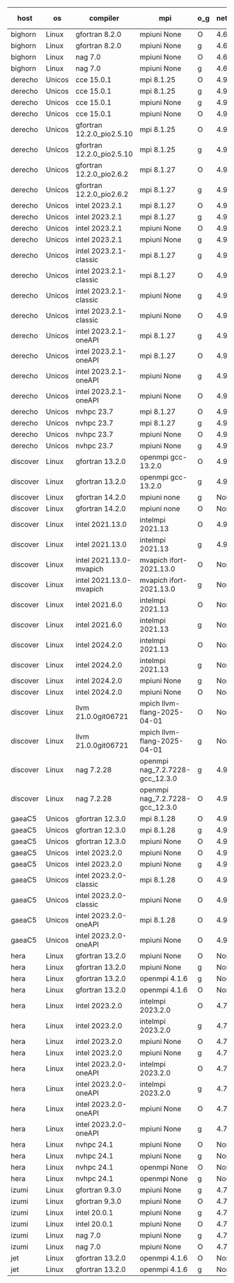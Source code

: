 

| host     | os       | compiler                              | mpi                      | o_g        | netcdf        | build       | u_pass          | u_fail          | s_pass            | s_fail            | e_pass             | e_fail             | nuopc_pass       | nuopc_fail       | artifacts link          |
|----------|----------|---------------------------------------|--------------------------|------------|---------------|-------------|-----------------|-----------------|-------------------|-------------------|--------------------|--------------------|------------------|------------------|-------------------------|
| bighorn | Linux | gfortran 8.2.0 | mpiuni None  | O | 4.6.1  | PASS | 12555 | 0 | 9 | 0 | 42 | 0 | None | None | <a href="https://github.com/esmf-org/esmf-test-artifacts/tree/fb57a224138c88f2f4ba0d2b463566837f1fde63/develop/gfortran/8.2.0/O/mpiuni/None" target="_blank">fb57a22</a> | 
| bighorn | Linux | gfortran 8.2.0 | mpiuni None  | g | 4.6.1  | PASS | 12555 | 0 | 9 | 0 | 42 | 0 | None | None | <a href="https://github.com/esmf-org/esmf-test-artifacts/tree/dfce9d2916b35a785a8797d81a06654788cb5e40/develop/gfortran/8.2.0/g/mpiuni/None" target="_blank">dfce9d2</a> | 
| bighorn | Linux | nag 7.0 | mpiuni None  | O | 4.6.1  | PASS | 12555 | 0 | 9 | 0 | 42 | 0 | None | None | <a href="https://github.com/esmf-org/esmf-test-artifacts/tree/533835f7cdf77af1a2e971c0aadf8b278fbe8670/develop/nag/7.0/O/mpiuni/None" target="_blank">533835f</a> | 
| bighorn | Linux | nag 7.0 | mpiuni None  | g | 4.6.1  | PASS | 12555 | 0 | 9 | 0 | 42 | 0 | None | None | <a href="https://github.com/esmf-org/esmf-test-artifacts/tree/ff101d90ee6c76359d0e4d1c2db9b1f14265c2d2/develop/nag/7.0/g/mpiuni/None" target="_blank">ff101d9</a> | 
| derecho | Unicos | cce 15.0.1 | mpi 8.1.25  | O | 4.9.2  | PASS | 14146 | 78 | 51 | 0 | 80 | 0 | 57 | 0 | <a href="https://github.com/esmf-org/esmf-test-artifacts/tree/17cdfae0f931fdd458248ae7f94a5f9c3013bc86/develop/cce/15.0.1/O/mpi/8.1.25" target="_blank">17cdfae</a> | 
| derecho | Unicos | cce 15.0.1 | mpi 8.1.25  | g | 4.9.2  | PASS | 14026 | 198 | 51 | 0 | 80 | 0 | 57 | 0 | <a href="https://github.com/esmf-org/esmf-test-artifacts/tree/194ef05cac8a01aaa8aac8177e2b05505fa15010/develop/cce/15.0.1/g/mpi/8.1.25" target="_blank">194ef05</a> | 
| derecho | Unicos | cce 15.0.1 | mpiuni None  | g | 4.9.2  | PASS | 12479 | 76 | 9 | 0 | 42 | 0 | None | None | <a href="https://github.com/esmf-org/esmf-test-artifacts/tree/aa90fb0f65f31b9f497cff77fc3fc021cf1996f0/develop/cce/15.0.1/g/mpiuni/None" target="_blank">aa90fb0</a> | 
| derecho | Unicos | cce 15.0.1 | mpiuni None  | O | 4.9.2  | PASS | 12320 | 235 | 9 | 0 | 42 | 0 | None | None | <a href="https://github.com/esmf-org/esmf-test-artifacts/tree/15530ea556cb704f1aa33f51cb8d623a82b2a98a/develop/cce/15.0.1/O/mpiuni/None" target="_blank">15530ea</a> | 
| derecho | Unicos | gfortran 12.2.0_pio2.5.10 | mpi 8.1.25  | O | 4.9.2  | PASS | 14224 | 0 | 51 | 0 | 80 | 0 | 57 | 0 | <a href="https://github.com/esmf-org/esmf-test-artifacts/tree/b8286f9a763750100b3a18d07ae6ff19e1bcacc0/develop/gfortran/12.2.0_pio2.5.10/O/mpi/8.1.25" target="_blank">b8286f9</a> | 
| derecho | Unicos | gfortran 12.2.0_pio2.5.10 | mpi 8.1.25  | g | 4.9.2  | PASS | 14224 | 0 | 51 | 0 | 80 | 0 | 57 | 0 | <a href="https://github.com/esmf-org/esmf-test-artifacts/tree/455bdca63cdaec266cbf847ca09d9430bc2fb005/develop/gfortran/12.2.0_pio2.5.10/g/mpi/8.1.25" target="_blank">455bdca</a> | 
| derecho | Unicos | gfortran 12.2.0_pio2.6.2 | mpi 8.1.27  | O | 4.9.2  | PASS | 14224 | 0 | 51 | 0 | 80 | 0 | 57 | 0 | <a href="https://github.com/esmf-org/esmf-test-artifacts/tree/d0d0669fe7015e123d6b471a1f04f8d8dc95e2ff/develop/gfortran/12.2.0_pio2.6.2/O/mpi/8.1.27" target="_blank">d0d0669</a> | 
| derecho | Unicos | gfortran 12.2.0_pio2.6.2 | mpi 8.1.27  | g | 4.9.2  | PASS | 14224 | 0 | 51 | 0 | 80 | 0 | 57 | 0 | <a href="https://github.com/esmf-org/esmf-test-artifacts/tree/05dabe73a26ab45248a9ac0bb95179584e33d857/develop/gfortran/12.2.0_pio2.6.2/g/mpi/8.1.27" target="_blank">05dabe7</a> | 
| derecho | Unicos | intel 2023.2.1 | mpi 8.1.27  | O | 4.9.2  | PASS | 14224 | 0 | 51 | 0 | 80 | 0 | 58 | 0 | <a href="https://github.com/esmf-org/esmf-test-artifacts/tree/97005c59bdf5ff5e7c1c2b797dbb3c1b62a17a86/develop/intel/2023.2.1/O/mpi/8.1.27" target="_blank">97005c5</a> | 
| derecho | Unicos | intel 2023.2.1 | mpi 8.1.27  | g | 4.9.2  | PASS | 14224 | 0 | 51 | 0 | 80 | 0 | 58 | 0 | <a href="https://github.com/esmf-org/esmf-test-artifacts/tree/7af479abb677255374f3f99fec941376b4842341/develop/intel/2023.2.1/g/mpi/8.1.27" target="_blank">7af479a</a> | 
| derecho | Unicos | intel 2023.2.1 | mpiuni None  | O | 4.9.2  | PASS | 12555 | 0 | 9 | 0 | 42 | 0 | None | None | <a href="https://github.com/esmf-org/esmf-test-artifacts/tree/e2d0d7d63b0b441150719b4ffc9a4a236893bb16/develop/intel/2023.2.1/O/mpiuni/None" target="_blank">e2d0d7d</a> | 
| derecho | Unicos | intel 2023.2.1 | mpiuni None  | g | 4.9.2  | PASS | 12555 | 0 | 9 | 0 | 42 | 0 | None | None | <a href="https://github.com/esmf-org/esmf-test-artifacts/tree/05350c66c0a897e181cc96ed6e325fa16499267f/develop/intel/2023.2.1/g/mpiuni/None" target="_blank">05350c6</a> | 
| derecho | Unicos | intel 2023.2.1-classic | mpi 8.1.27  | g | 4.9.2  | PASS | 14224 | 0 | 51 | 0 | 80 | 0 | 57 | 0 | <a href="https://github.com/esmf-org/esmf-test-artifacts/tree/f8a9705b02e9d9455737ad1b2a2e2473a0b1e5d8/develop/intel/2023.2.1-classic/g/mpi/8.1.27" target="_blank">f8a9705</a> | 
| derecho | Unicos | intel 2023.2.1-classic | mpi 8.1.27  | O | 4.9.2  | PASS | 14224 | 0 | 51 | 0 | 80 | 0 | 57 | 0 | <a href="https://github.com/esmf-org/esmf-test-artifacts/tree/147db7d5792aba81bcbed5e09cc154d1c3c4e37f/develop/intel/2023.2.1-classic/O/mpi/8.1.27" target="_blank">147db7d</a> | 
| derecho | Unicos | intel 2023.2.1-classic | mpiuni None  | g | 4.9.2  | PASS | 12555 | 0 | 9 | 0 | 42 | 0 | None | None | <a href="https://github.com/esmf-org/esmf-test-artifacts/tree/190d1a6bd222518e2d786b7a04b44b807afde0f8/develop/intel/2023.2.1-classic/g/mpiuni/None" target="_blank">190d1a6</a> | 
| derecho | Unicos | intel 2023.2.1-classic | mpiuni None  | O | 4.9.2  | PASS | 12555 | 0 | 9 | 0 | 42 | 0 | None | None | <a href="https://github.com/esmf-org/esmf-test-artifacts/tree/7b7aed112e83b5453537616f2fa1e3ba0be070fb/develop/intel/2023.2.1-classic/O/mpiuni/None" target="_blank">7b7aed1</a> | 
| derecho | Unicos | intel 2023.2.1-oneAPI | mpi 8.1.27  | g | 4.9.2  | PASS | 14224 | 0 | 51 | 0 | 80 | 0 | 57 | 0 | <a href="https://github.com/esmf-org/esmf-test-artifacts/tree/4d0fefb0e84234c0fea16ee722e15660246730d9/develop/intel/2023.2.1-oneAPI/g/mpi/8.1.27" target="_blank">4d0fefb</a> | 
| derecho | Unicos | intel 2023.2.1-oneAPI | mpi 8.1.27  | O | 4.9.2  | PASS | 14224 | 0 | 50 | 1 | 80 | 0 | 57 | 0 | <a href="https://github.com/esmf-org/esmf-test-artifacts/tree/2b643af5db9e2eb209f1411faa69b1491e560790/develop/intel/2023.2.1-oneAPI/O/mpi/8.1.27" target="_blank">2b643af</a> | 
| derecho | Unicos | intel 2023.2.1-oneAPI | mpiuni None  | g | 4.9.2  | PASS | 12555 | 0 | 9 | 0 | 42 | 0 | None | None | <a href="https://github.com/esmf-org/esmf-test-artifacts/tree/8d0424f556a6f0fe26a2e142ad145a83d9aca205/develop/intel/2023.2.1-oneAPI/g/mpiuni/None" target="_blank">8d0424f</a> | 
| derecho | Unicos | intel 2023.2.1-oneAPI | mpiuni None  | O | 4.9.2  | PASS | 12555 | 0 | 9 | 0 | 42 | 0 | None | None | <a href="https://github.com/esmf-org/esmf-test-artifacts/tree/c826009bc1e2d89d080aab7af004bf4becaeec6d/develop/intel/2023.2.1-oneAPI/O/mpiuni/None" target="_blank">c826009</a> | 
| derecho | Unicos | nvhpc 23.7 | mpi 8.1.27  | O | 4.9.2  | PASS | 14224 | 0 | 51 | 0 | 80 | 0 | 57 | 0 | <a href="https://github.com/esmf-org/esmf-test-artifacts/tree/e7e556404a9e871704e8ed41a5189a7c10ed9765/develop/nvhpc/23.7/O/mpi/8.1.27" target="_blank">e7e5564</a> | 
| derecho | Unicos | nvhpc 23.7 | mpi 8.1.27  | g | 4.9.2  | PASS | 14224 | 0 | 51 | 0 | 80 | 0 | 57 | 0 | <a href="https://github.com/esmf-org/esmf-test-artifacts/tree/b9fe3dd1177e6de45ee92cfe58d35c85de22ea5d/develop/nvhpc/23.7/g/mpi/8.1.27" target="_blank">b9fe3dd</a> | 
| derecho | Unicos | nvhpc 23.7 | mpiuni None  | O | 4.9.2  | PASS | 12555 | 0 | 9 | 0 | 42 | 0 | None | None | <a href="https://github.com/esmf-org/esmf-test-artifacts/tree/dc0bb461ff320d50a25041fb0be691e1d711845e/develop/nvhpc/23.7/O/mpiuni/None" target="_blank">dc0bb46</a> | 
| derecho | Unicos | nvhpc 23.7 | mpiuni None  | g | 4.9.2  | PASS | 12555 | 0 | 9 | 0 | 42 | 0 | None | None | <a href="https://github.com/esmf-org/esmf-test-artifacts/tree/b7a5039444bc627da02483dc37e69885bd5992a2/develop/nvhpc/23.7/g/mpiuni/None" target="_blank">b7a5039</a> | 
| discover | Linux | gfortran 13.2.0 | openmpi gcc-13.2.0  | O | 4.9.2  | PASS | 14224 | 0 | 51 | 0 | 80 | 0 | 57 | 0 | <a href="https://github.com/esmf-org/esmf-test-artifacts/tree/dc4813623f3b109d74f201f5ca53a267ade2c15e/develop/gfortran/13.2.0/O/openmpi/gcc-13.2.0" target="_blank">dc48136</a> | 
| discover | Linux | gfortran 13.2.0 | openmpi gcc-13.2.0  | g | 4.9.2  | PASS | 14224 | 0 | 51 | 0 | 80 | 0 | 57 | 0 | <a href="https://github.com/esmf-org/esmf-test-artifacts/tree/3dbe088a5a4cc42597e65ca006faf2cf2e92f5c2/develop/gfortran/13.2.0/g/openmpi/gcc-13.2.0" target="_blank">3dbe088</a> | 
| discover | Linux | gfortran 14.2.0 | mpiuni none  | g | None  | PASS | 12555 | 0 | 9 | 0 | 42 | 0 | None | None | <a href="https://github.com/esmf-org/esmf-test-artifacts/tree/2c3a226f36e84ebd7664cce264dcf77999431e9b/develop/gfortran/14.2.0/g/mpiuni/none" target="_blank">2c3a226</a> | 
| discover | Linux | gfortran 14.2.0 | mpiuni none  | O | None  | PASS | 12555 | 0 | 9 | 0 | 42 | 0 | None | None | <a href="https://github.com/esmf-org/esmf-test-artifacts/tree/ddd144019a55cc61ea42c3c55e987f30cc9a81bb/develop/gfortran/14.2.0/O/mpiuni/none" target="_blank">ddd1440</a> | 
| discover | Linux | intel 2021.13.0 | intelmpi 2021.13  | O | 4.9.2  | PASS | 14224 | 0 | 51 | 0 | 80 | 0 | 57 | 0 | <a href="https://github.com/esmf-org/esmf-test-artifacts/tree/ac365fda6a7a469e38a8150abf69e9a9d852e879/develop/intel/2021.13.0/O/intelmpi/2021.13" target="_blank">ac365fd</a> | 
| discover | Linux | intel 2021.13.0 | intelmpi 2021.13  | g | 4.9.2  | PASS | 14224 | 0 | 51 | 0 | 80 | 0 | 57 | 0 | <a href="https://github.com/esmf-org/esmf-test-artifacts/tree/d74477f7ec473c03e109462b1e34aa859b3c496f/develop/intel/2021.13.0/g/intelmpi/2021.13" target="_blank">d74477f</a> | 
| discover | Linux | intel 2021.13.0-mvapich | mvapich ifort-2021.13.0  | O | None  | PASS | 14224 | 0 | 51 | 0 | 80 | 0 | 57 | 0 | <a href="https://github.com/esmf-org/esmf-test-artifacts/tree/88e1ee64b63e304bda585175132884c127946934/develop/intel/2021.13.0-mvapich/O/mvapich/ifort-2021.13.0" target="_blank">88e1ee6</a> | 
| discover | Linux | intel 2021.13.0-mvapich | mvapich ifort-2021.13.0  | g | None  | PASS | 14224 | 0 | 51 | 0 | 80 | 0 | 57 | 0 | <a href="https://github.com/esmf-org/esmf-test-artifacts/tree/11f89b47c94e0f53bf442740ca5d947cb31b0243/develop/intel/2021.13.0-mvapich/g/mvapich/ifort-2021.13.0" target="_blank">11f89b4</a> | 
| discover | Linux | intel 2021.6.0 | intelmpi 2021.13  | O | None  | PASS | 14224 | 0 | 51 | 0 | 80 | 0 | 57 | 0 | <a href="https://github.com/esmf-org/esmf-test-artifacts/tree/50b1c683ee7f659fc9a04ed6c6713b8efab7969e/develop/intel/2021.6.0/O/intelmpi/2021.13" target="_blank">50b1c68</a> | 
| discover | Linux | intel 2021.6.0 | intelmpi 2021.13  | g | None  | PASS | 14224 | 0 | 51 | 0 | 80 | 0 | 57 | 0 | <a href="https://github.com/esmf-org/esmf-test-artifacts/tree/e7b20ad264c01dd638fa5e920d741ca75b02816e/develop/intel/2021.6.0/g/intelmpi/2021.13" target="_blank">e7b20ad</a> | 
| discover | Linux | intel 2024.2.0 | intelmpi 2021.13  | O | None  | PASS | 14224 | 0 | 51 | 0 | 80 | 0 | 57 | 0 | <a href="https://github.com/esmf-org/esmf-test-artifacts/tree/64791862b5080f4847c376d80fb088255bee177c/develop/intel/2024.2.0/O/intelmpi/2021.13" target="_blank">6479186</a> | 
| discover | Linux | intel 2024.2.0 | intelmpi 2021.13  | g | None  | PASS | 14223 | 1 | 51 | 0 | 80 | 0 | 57 | 0 | <a href="https://github.com/esmf-org/esmf-test-artifacts/tree/c2618a85692fabc9a728b5095a7dd22493a9e2c5/develop/intel/2024.2.0/g/intelmpi/2021.13" target="_blank">c2618a8</a> | 
| discover | Linux | intel 2024.2.0 | mpiuni None  | g | None  | PASS | 12554 | 1 | 9 | 0 | 42 | 0 | None | None | <a href="https://github.com/esmf-org/esmf-test-artifacts/tree/fe21f8f7f1cfdea26f5155995569cd8da5609ff4/develop/intel/2024.2.0/g/mpiuni/None" target="_blank">fe21f8f</a> | 
| discover | Linux | intel 2024.2.0 | mpiuni None  | O | None  | PASS | 12555 | 0 | 9 | 0 | 42 | 0 | None | None | <a href="https://github.com/esmf-org/esmf-test-artifacts/tree/11dc4f17fb2b492955206991e99d80d7f835e540/develop/intel/2024.2.0/O/mpiuni/None" target="_blank">11dc4f1</a> | 
| discover | Linux | llvm 21.0.0git06721 | mpich llvm-flang-2025-04-01  | O | None  | PASS | 14206 | 18 | 19 | 32 | 75 | 5 | 0 | 57 | <a href="https://github.com/esmf-org/esmf-test-artifacts/tree/329b7163ffce8a879d6471c0c4d65dc8142f5317/develop/llvm/21.0.0git06721/O/mpich/llvm-flang-2025-04-01" target="_blank">329b716</a> | 
| discover | Linux | llvm 21.0.0git06721 | mpich llvm-flang-2025-04-01  | g | None  | PASS | 14206 | 18 | 18 | 33 | 75 | 5 | 0 | 57 | <a href="https://github.com/esmf-org/esmf-test-artifacts/tree/ece926731d7cdc4208b3c96a953e3c8188d153f6/develop/llvm/21.0.0git06721/g/mpich/llvm-flang-2025-04-01" target="_blank">ece9267</a> | 
| discover | Linux | nag 7.2.28 | openmpi nag_7.2.7228-gcc_12.3.0  | g | 4.9.2  | PASS | 14224 | 0 | 51 | 0 | 80 | 0 | 56 | 1 | <a href="https://github.com/esmf-org/esmf-test-artifacts/tree/715ec7f224229853a7810829fcd97eba09f67f48/develop/nag/7.2.28/g/openmpi/nag_7.2.7228-gcc_12.3.0" target="_blank">715ec7f</a> | 
| discover | Linux | nag 7.2.28 | openmpi nag_7.2.7228-gcc_12.3.0  | O | 4.9.2  | PASS | 14224 | 0 | 51 | 0 | 80 | 0 | 56 | 1 | <a href="https://github.com/esmf-org/esmf-test-artifacts/tree/d6d37ff915136e9dd44c4df8744f058e69e5ccb2/develop/nag/7.2.28/O/openmpi/nag_7.2.7228-gcc_12.3.0" target="_blank">d6d37ff</a> | 
| gaeaC5 | Unicos | gfortran 12.3.0 | mpi 8.1.28  | O | 4.9.0  | PASS | None | None | None | None | None | None | None | None | <a href="https://github.com/esmf-org/esmf-test-artifacts/tree/738b20a13e1648aab42495e00fe56b2b50233fcc/develop/gfortran/12.3.0/O/mpi/8.1.28" target="_blank">738b20a</a> | 
| gaeaC5 | Unicos | gfortran 12.3.0 | mpi 8.1.28  | g | 4.9.0  | PASS | 14224 | 0 | 51 | 0 | 80 | 0 | 57 | 0 | <a href="https://github.com/esmf-org/esmf-test-artifacts/tree/b8b0dda8db1185b26c6af82c0fc658eae0eeb3e2/develop/gfortran/12.3.0/g/mpi/8.1.28" target="_blank">b8b0dda</a> | 
| gaeaC5 | Unicos | gfortran 12.3.0 | mpiuni None  | O | 4.9.0  | PASS | 12555 | 0 | 9 | 0 | 42 | 0 | None | None | <a href="https://github.com/esmf-org/esmf-test-artifacts/tree/83389bb3d5f94f2dd48ce50c061f09ddc32bba1f/develop/gfortran/12.3.0/O/mpiuni/None" target="_blank">83389bb</a> | 
| gaeaC5 | Unicos | intel 2023.2.0 | mpiuni None  | O | 4.9.0  | PASS | 12555 | 0 | 9 | 0 | 42 | 0 | None | None | <a href="https://github.com/esmf-org/esmf-test-artifacts/tree/0384b6625cf0e5319690e3da02c6e4a3645de994/develop/intel/2023.2.0/O/mpiuni/None" target="_blank">0384b66</a> | 
| gaeaC5 | Unicos | intel 2023.2.0 | mpiuni None  | g | 4.9.0  | PASS | 12555 | 0 | 9 | 0 | 42 | 0 | None | None | <a href="https://github.com/esmf-org/esmf-test-artifacts/tree/010f2001eb9369f23e9f158a6670485937090dfa/develop/intel/2023.2.0/g/mpiuni/None" target="_blank">010f200</a> | 
| gaeaC5 | Unicos | intel 2023.2.0-classic | mpi 8.1.28  | O | 4.9.0  | PASS | 14224 | 0 | 51 | 0 | 80 | 0 | 57 | 0 | <a href="https://github.com/esmf-org/esmf-test-artifacts/tree/5f4c9122e89923fd58c53120ca64a5e7c741532b/develop/intel/2023.2.0-classic/O/mpi/8.1.28" target="_blank">5f4c912</a> | 
| gaeaC5 | Unicos | intel 2023.2.0-classic | mpiuni None  | O | 4.9.0  | PASS | None | None | None | None | None | None | None | None | <a href="https://github.com/esmf-org/esmf-test-artifacts/tree/0b2a4735c4fe03806515f4335f73216f7a76a4f4/develop/intel/2023.2.0-classic/O/mpiuni/None" target="_blank">0b2a473</a> | 
| gaeaC5 | Unicos | intel 2023.2.0-oneAPI | mpi 8.1.28  | O | 4.9.0  | PASS | None | None | None | None | None | None | None | None | <a href="https://github.com/esmf-org/esmf-test-artifacts/tree/3300a0c4f3965b221d82f10a180bf7a000737431/develop/intel/2023.2.0-oneAPI/O/mpi/8.1.28" target="_blank">3300a0c</a> | 
| gaeaC5 | Unicos | intel 2023.2.0-oneAPI | mpiuni None  | O | 4.9.0  | PASS | 12555 | 0 | 9 | 0 | 42 | 0 | None | None | <a href="https://github.com/esmf-org/esmf-test-artifacts/tree/69e53011ff8637b39f4b92b268e81f94ea388551/develop/intel/2023.2.0-oneAPI/O/mpiuni/None" target="_blank">69e5301</a> | 
| hera | Linux | gfortran 13.2.0 | mpiuni None  | O | None  | PASS | 12555 | 0 | 9 | 0 | 42 | 0 | None | None | <a href="https://github.com/esmf-org/esmf-test-artifacts/tree/ded7a11445d4f657dd7ceb8a612722eb51b9a5d5/develop/gfortran/13.2.0/O/mpiuni/None" target="_blank">ded7a11</a> | 
| hera | Linux | gfortran 13.2.0 | mpiuni None  | g | None  | PASS | 12555 | 0 | 9 | 0 | 42 | 0 | None | None | <a href="https://github.com/esmf-org/esmf-test-artifacts/tree/49a994755a4e1ae241f6436c8d879beaa323548f/develop/gfortran/13.2.0/g/mpiuni/None" target="_blank">49a9947</a> | 
| hera | Linux | gfortran 13.2.0 | openmpi 4.1.6  | g | None  | PASS | 14224 | 0 | 51 | 0 | 80 | 0 | 57 | 0 | <a href="https://github.com/esmf-org/esmf-test-artifacts/tree/ebb86cf30f65118e58488c2a415257ee3f53ef74/develop/gfortran/13.2.0/g/openmpi/4.1.6" target="_blank">ebb86cf</a> | 
| hera | Linux | gfortran 13.2.0 | openmpi 4.1.6  | O | None  | PASS | None | None | None | None | None | None | None | None | <a href="https://github.com/esmf-org/esmf-test-artifacts/tree/8f4a0ee0211dfdccf170c62ecf33bc10b3216b77/develop/gfortran/13.2.0/O/openmpi/4.1.6" target="_blank">8f4a0ee</a> | 
| hera | Linux | intel 2023.2.0 | intelmpi 2023.2.0  | O | 4.7.0  | PASS | 14224 | 0 | 51 | 0 | 80 | 0 | 57 | 0 | <a href="https://github.com/esmf-org/esmf-test-artifacts/tree/d1c14834abbd7b7879073fb5ff6cecdd4fe996a4/develop/intel/2023.2.0/O/intelmpi/2023.2.0" target="_blank">d1c1483</a> | 
| hera | Linux | intel 2023.2.0 | intelmpi 2023.2.0  | g | 4.7.0  | PASS | 14224 | 0 | 51 | 0 | 80 | 0 | 57 | 0 | <a href="https://github.com/esmf-org/esmf-test-artifacts/tree/ffb6a25bb8edf3c0b97fc07f239de8f55726fcbf/develop/intel/2023.2.0/g/intelmpi/2023.2.0" target="_blank">ffb6a25</a> | 
| hera | Linux | intel 2023.2.0 | mpiuni None  | O | 4.7.0  | PASS | 12555 | 0 | 9 | 0 | 42 | 0 | None | None | <a href="https://github.com/esmf-org/esmf-test-artifacts/tree/c1716b34ddd1281eb5ba2247c807dfcfc09ac173/develop/intel/2023.2.0/O/mpiuni/None" target="_blank">c1716b3</a> | 
| hera | Linux | intel 2023.2.0 | mpiuni None  | g | 4.7.0  | PASS | None | None | None | None | None | None | None | None | <a href="https://github.com/esmf-org/esmf-test-artifacts/tree/2cb3272ffce3e859de1814eae1159bd949fed6a8/develop/intel/2023.2.0/g/mpiuni/None" target="_blank">2cb3272</a> | 
| hera | Linux | intel 2023.2.0-oneAPI | intelmpi 2023.2.0  | O | 4.7.0  | PASS | 14224 | 0 | 50 | 1 | 80 | 0 | 57 | 0 | <a href="https://github.com/esmf-org/esmf-test-artifacts/tree/358c84da2cb0e9ebb1a8f7f38dbbbcded1a8f782/develop/intel/2023.2.0-oneAPI/O/intelmpi/2023.2.0" target="_blank">358c84d</a> | 
| hera | Linux | intel 2023.2.0-oneAPI | intelmpi 2023.2.0  | g | 4.7.0  | PASS | 14224 | 0 | 51 | 0 | 80 | 0 | 57 | 0 | <a href="https://github.com/esmf-org/esmf-test-artifacts/tree/458fc696081b1310a40b0eb5417d596406142df5/develop/intel/2023.2.0-oneAPI/g/intelmpi/2023.2.0" target="_blank">458fc69</a> | 
| hera | Linux | intel 2023.2.0-oneAPI | mpiuni None  | O | 4.7.0  | PASS | 12555 | 0 | 9 | 0 | 42 | 0 | None | None | <a href="https://github.com/esmf-org/esmf-test-artifacts/tree/5ddcd1f8310108a0a339221709ae634a9b277c31/develop/intel/2023.2.0-oneAPI/O/mpiuni/None" target="_blank">5ddcd1f</a> | 
| hera | Linux | intel 2023.2.0-oneAPI | mpiuni None  | g | 4.7.0  | PASS | None | None | None | None | None | None | None | None | <a href="https://github.com/esmf-org/esmf-test-artifacts/tree/79540d9b1b88bba6fd8319090741f686029bbc2a/develop/intel/2023.2.0-oneAPI/g/mpiuni/None" target="_blank">79540d9</a> | 
| hera | Linux | nvhpc 24.1 | mpiuni None  | O | None  | PASS | 12555 | 0 | 9 | 0 | 42 | 0 | None | None | <a href="https://github.com/esmf-org/esmf-test-artifacts/tree/0babe57519017e7717b8c5dc2d30a119adcefd8e/develop/nvhpc/24.1/O/mpiuni/None" target="_blank">0babe57</a> | 
| hera | Linux | nvhpc 24.1 | mpiuni None  | g | None  | PASS | 12555 | 0 | 9 | 0 | 42 | 0 | None | None | <a href="https://github.com/esmf-org/esmf-test-artifacts/tree/257c422d5eac031b803d430239f1b15e77470fb0/develop/nvhpc/24.1/g/mpiuni/None" target="_blank">257c422</a> | 
| hera | Linux | nvhpc 24.1 | openmpi None  | O | None  | PASS | 14224 | 0 | 51 | 0 | 80 | 0 | 57 | 0 | <a href="https://github.com/esmf-org/esmf-test-artifacts/tree/6f98bc273a66f04adcdbe3468624eafecfb4d2f2/develop/nvhpc/24.1/O/openmpi/None" target="_blank">6f98bc2</a> | 
| hera | Linux | nvhpc 24.1 | openmpi None  | g | None  | PASS | None | None | None | None | None | None | None | None | <a href="https://github.com/esmf-org/esmf-test-artifacts/tree/0dcacb01ba2fc467548aac2b893da58a09c15ceb/develop/nvhpc/24.1/g/openmpi/None" target="_blank">0dcacb0</a> | 
| izumi | Linux | gfortran 9.3.0 | mpiuni None  | g | 4.7.4  | PASS | 12555 | 0 | 9 | 0 | 42 | 0 | None | None | <a href="https://github.com/esmf-org/esmf-test-artifacts/tree/20eec3993792efd9a77eeeba3471496f83ec63f7/develop/gfortran/9.3.0/g/mpiuni/None" target="_blank">20eec39</a> | 
| izumi | Linux | gfortran 9.3.0 | mpiuni None  | O | 4.7.4  | PASS | 12555 | 0 | 9 | 0 | 42 | 0 | None | None | <a href="https://github.com/esmf-org/esmf-test-artifacts/tree/34dc3fbb0c9634ba1a32c1ff08125b3115afa649/develop/gfortran/9.3.0/O/mpiuni/None" target="_blank">34dc3fb</a> | 
| izumi | Linux | intel 20.0.1 | mpiuni None  | g | 4.7.4  | PASS | 12555 | 0 | 9 | 0 | 42 | 0 | None | None | <a href="https://github.com/esmf-org/esmf-test-artifacts/tree/5f111226516ee8f504aa14f405fbaaef0dc460ed/develop/intel/20.0.1/g/mpiuni/None" target="_blank">5f11122</a> | 
| izumi | Linux | intel 20.0.1 | mpiuni None  | O | 4.7.4  | PASS | 12555 | 0 | 9 | 0 | 42 | 0 | None | None | <a href="https://github.com/esmf-org/esmf-test-artifacts/tree/75bdf4c66830be2c143808bfa166862a5224c203/develop/intel/20.0.1/O/mpiuni/None" target="_blank">75bdf4c</a> | 
| izumi | Linux | nag 7.0 | mpiuni None  | g | 4.7.4  | PASS | 12555 | 0 | 9 | 0 | 42 | 0 | None | None | <a href="https://github.com/esmf-org/esmf-test-artifacts/tree/d40512ddf3ab00489efa7d4ab7b354ede3e0343e/develop/nag/7.0/g/mpiuni/None" target="_blank">d40512d</a> | 
| izumi | Linux | nag 7.0 | mpiuni None  | O | 4.7.4  | PASS | 12555 | 0 | 9 | 0 | 42 | 0 | None | None | <a href="https://github.com/esmf-org/esmf-test-artifacts/tree/5e870946380b5efbefccdb16c234438d1c9129cf/develop/nag/7.0/O/mpiuni/None" target="_blank">5e87094</a> | 
| jet | Linux | gfortran 13.2.0 | openmpi 4.1.6  | O | None  | PASS | 14224 | 0 | 51 | 0 | 80 | 0 | 57 | 0 | <a href="https://github.com/esmf-org/esmf-test-artifacts/tree/7132b296828ef26bdb2080debb2c4a0ec0351418/develop/gfortran/13.2.0/O/openmpi/4.1.6" target="_blank">7132b29</a> | 
| jet | Linux | gfortran 13.2.0 | openmpi 4.1.6  | g | None  | PASS | 14224 | 0 | 51 | 0 | 80 | 0 | 57 | 0 | <a href="https://github.com/esmf-org/esmf-test-artifacts/tree/5bd80ff0fbdff845085e50bc385348f33b872852/develop/gfortran/13.2.0/g/openmpi/4.1.6" target="_blank">5bd80ff</a> | 
